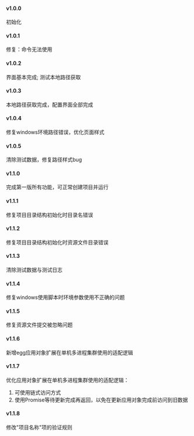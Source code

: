 #### v1.0.0
初始化

#### v1.0.1
修复：命令无法使用

#### v1.0.2
界面基本完成; 测试本地路径获取

#### v1.0.3
本地路径获取完成，配置界面全部完成

#### v1.0.4
修复windows环境路径错误，优化页面样式

#### v1.0.5
清除测试数据，修复路径样式bug

#### v1.1.0
完成第一版所有功能，可正常创建项目并运行

#### v1.1.1
修复项目目录结构初始化时目录名错误

#### v1.1.2
修复项目目录结构初始化时资源文件目录错误

#### v1.1.3
清除测试数据与测试日志

#### v1.1.4
修复windows使用脚本时环境参数使用不正确的问题

#### v1.1.5
修复资源文件提交被忽略问题

#### v1.1.6
新增egg应用对象扩展在单机多进程集群使用的适配逻辑

#### v1.1.7
优化应用对象扩展在单机多进程集群使用的适配逻辑：
  1. 可使用链式访问方式
  2. 使用Promise等待更新完成再返回，以免在更新应用对象完成前访问到旧数据

#### v1.1.8
修改"项目名称"项的验证规则